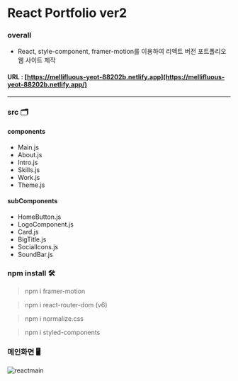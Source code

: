 #  React Portfolio ver2

### overall 

- React, style-component, framer-motion를 이용하여 리액트 버전 포트폴리오 웹 사이트 제작

#### URL : [https://mellifluous-yeot-88202b.netlify.app](https://mellifluous-yeot-88202b.netlify.app/)

---

### src 🗂
#### components 
  - Main.js
  - About.js
  - Intro.js
  - Skills.js
  - Work.js
  - Theme.js

#### subComponents
  - HomeButton.js
  - LogoComponent.js
  - Card.js
  - BigTitle.js
  - SocialIcons.js
  - SoundBar.js

### npm install 🛠
>npm i framer-motion

>npm i react-router-dom (v6)

>npm i normalize.css

>npm i styled-components



### 메인화면 🖥
![reactmain](https://user-images.githubusercontent.com/63918911/171349811-65e52470-3170-464a-ba77-4df0781738da.png)

